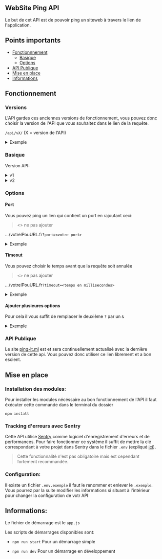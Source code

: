 ## WebSite Ping API

Le but de cet API est de pouvoir ping un siteweb à travers le lien de l'application.


## Points importants

- [Fonctionnnement](#fonctionnement)
  - [Basique](#basique)
  - [Options](#options)
- [API Publique](#api-publique)
- [Mise en place](#mise-en-place)
- [Informations](#informations)


## Fonctionnement

### Versions

L'API gardes ces anciennes versions de fonctionnement, vous pouvez donc choisir la version de l'API que vous souhaitez dans le lien de la requête.

`/api/vX/` (X = version de l'API)

<details>
<summary>Exemple</summary>

`https://mondomaine.fr/api/v2/`
</details>

### Basique

Version API:
<details>
<summary>v1</summary>

Le lien dépend de votre nom de domaine mais il existe une partie fixe:

`/api/v1/host/votreIPouURL.fr`

<details>
<summary>Exemple</summary>

`https://mondomaine.fr/api/v1/host/google.com`
</details>

<details>
<summary>Résultat Attendu</summary>

```json
{
    "pingInfo": {
        "host": "google.com",
        "alive": true,
        "output": "PING google.com (172.217.19.238): 56 data bytes\n64 bytes from 172.217.19.238: icmp_seq=0 ttl=119 time=15.800 ms\n\n--- google.com ping statistics ---\n1 packets transmitted, 1 packets received, 0.0% packet loss\nround-trip min/avg/max/stddev = 15.800/15.800/15.800/0.000 ms\n",
        "time": 15.8,
        "times": [
            15.8
        ],
        "min": "15.800",
        "max": "15.800",
        "avg": "15.800",
        "stddev": "0.000",
        "packetLoss": "0.000",
        "numeric_host": "172.217.19.238"
    },
    "statusInfo": {
        "sitewebAccessible": true,
        "statusCode": 200,
        "error": null,
        "statusMessage": "OK"
    }
}
```
</details>

</details>
<details>
<summary>v2</summary>

Le lien dépend de votre nom de domaine mais il existe une partie fixe qui dépend de votre demande:

#### Ping Simple

`/api/v2/ping/votreIPouURL.fr`

<details>
<summary>Exemple</summary>

`https://mondomaine.fr/api/v2/ping/google.com`
</details>

<details>
<summary>Résultat Attendu</summary>

```json
{
    "pingInfo": {
        "host": "google.com",
        "alive": true,
        "output": "PING google.com (142.250.178.142): 56 data bytes\n64 bytes from 142.250.178.142: icmp_seq=0 ttl=119 time=14.771 ms\n\n--- google.com ping statistics ---\n1 packets transmitted, 1 packets received, 0.0% packet loss\nround-trip min/avg/max/stddev = 14.771/14.771/14.771/0.000 ms\n",
        "time": 14.771,
        "times": [
            14.771
        ],
        "min": "14.771",
        "max": "14.771",
        "avg": "14.771",
        "stddev": "0.000",
        "packetLoss": "0.000",
        "numeric_host": "142.250.178.142"
    }
}
```
</details>

#### Ping avec Statut

`/api/v2/status/votreIPouURL.fr`

<details>
<summary>Exemple</summary>

`https://mondomaine.fr/api/v2/status/google.com`
</details>

<details>
<summary>Résultat Attendu</summary>

```json
{
    "pingInfo": {
        "host": "google.com",
        "alive": true,
        "output": "PING google.com (216.58.213.142): 56 data bytes\n64 bytes from 216.58.213.142: icmp_seq=0 ttl=119 time=15.788 ms\n\n--- google.com ping statistics ---\n1 packets transmitted, 1 packets received, 0.0% packet loss\nround-trip min/avg/max/stddev = 15.788/15.788/15.788/0.000 ms\n",
        "time": 15.788,
        "times": [
            15.788
        ],
        "min": "15.788",
        "max": "15.788",
        "avg": "15.788",
        "stddev": "0.000",
        "packetLoss": "0.000",
        "numeric_host": "216.58.213.142"
    },
    "statusInfo": {
        "sitewebAccessible": true,
        "statusCode": 200,
        "error": null,
        "statusMessage": "OK"
    }
}
```
</details>

</details>

### Options
#### Port
Vous pouvez ping un lien qui contient un port en rajoutant ceci:
> <> ne pas ajouter

.../votreIPouURL.fr`?port=<votre port>`

<details>
<summary>Exemple</summary>

`.../google.com?port=80`
</details>

#### Timeout

Vous pouvez choisir le temps avant que la requête soit annulée
> <> ne pas ajouter

.../votreIPouURL.fr`?timeout=<temps en millisecondes>`

<details>
<summary>Exemple</summary>

`.../google.com?timeout=5000`
</details>

#### Ajouter plusieures options
Pour cela il vous suffit de remplacer le deuxième `?` par un `&`

<details>
<summary>Exemple</summary>

`.../google.com?port=80&timeout=5000`
</details>

### API Publique

Le site [ping-it.ml](https://ping-it.ml/) est et sera continuellement actualisé avec la dernière version de cette api. 
Vous pouvez donc utiliser ce lien librement et a bon escient. 

## Mise en place

### Installation des modules:

Pour installer les modules nécéssaire au bon fonctionnement de l'API il faut éxécuter cette commande dans le terminal du dossier

`npm install`

### Tracking d'erreurs avec Sentry

Cette API utilise [Sentry](https://sentry.io/) comme logiciel d'enregistrement d'erreurs et de performances. Pour faire fonctionner ce système il suffit de mettre la clé correspondant à votre projet dans Sentry dans le fichier `.env` (expliqué [ici](#configuration)). 
> Cette fonctionnalité n'est pas obligatoire mais est cependant fortement recommandée.

### Configuration:

Il existe un fichier `.env.exemple` il faut le renommer et enlever le `.exemple`. Vous pourrez par la suite modifier les informations si situant à l'intérieur pour changer la configuration de votr API

## Informations:

Le fichier de démarrage est le `app.js`

Les scripts de démarrages disponibles sont:

- `npm run start` Pour un démarrage simple

- `npm run dev` Pour un démarrage en développement

